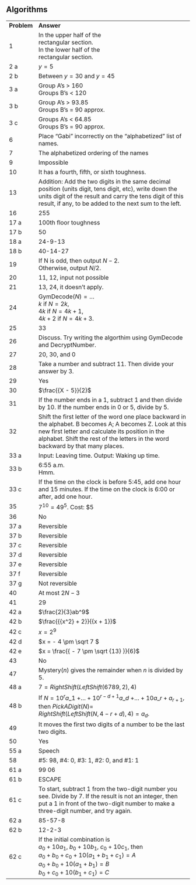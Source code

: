 
## Algorithms


|||
|-------|------|
|**Problem**|**Answer**|
|1|In the upper half of the <br>rectangular section. <br>In the lower half of the <br>rectangular section.|
|2 a|$y=5$|
|2 b|Between <span>$y = 30$</span> and <span>$y = 45$</span>|
|3 a|Group A’s &gt; 160<br>Groups B’s &lt; 120<br>|
|3 b|Group A’s &gt; 93.85<br>Groups B’s = 90 approx.|
|3 c|Groups A’s &lt; 64.85<br>Groups B’s = 90 approx.|
|6|Place “Gabi” incorrectly on the “alphabetized” list of names.|
|7|The alphabetized ordering of the names|
|9|Impossible|
|10|It has a fourth, fifth, or sixth toughness.|
|13|Addition: Add the two digits in the same decimal position (units digit, tens digit, etc), write down the units digit of the result and carry the tens digit of this result, if any, to be added to the next sum to the left.|
|16|255|
|17 a|100th floor toughness|
|17 b|50|
|18 a|24-9-13|
|18 b|40-14-27|
|19|If N is odd, then output $N - 2$.<br>Otherwise, output $N/2$.|
|20|11, 12, input not possible|
|21|13, 24, it doesn’t apply.|
|24|GymDecode$(N) = \ldots$ <br>$k$ if $N=2k$,<br>$4k$ if $N=4k+1$,<br> $4k+2$ if $N=4k+3$.|
|25|33|
|26|Discuss. Try writing the algorthim using GymDecode and DecryptNumber.|
|27|20, 30, and 0|
|28|Take a number and subtract 11. Then divide your answer by 3.|
|29|Yes|
|30|<span>$\frac{{X - 5}}{2}$</span>|
|31|If the number ends in a 1, subtract 1 and then divide by 10. If the number ends in 0 or 5, divide by 5.|
|32|Shift the first letter of the word one place backward in the alphabet. B becomes A; A becomes Z. Look at this new first letter and calculate its position in the alphabet. Shift the rest of the letters in the word backward by that many places.|
|33 a|Input: Leaving time. Output: Waking up time.|
|33 b|6:55 a.m.<br>Hmm.|
|33 c|If the time on the clock is before 5:45, add one hour and 15 minutes. If the time on the clock is 6:00 or after, add one hour.|
|35|$7^{10}=49^5$. Cost: \$5|
|36|No|
|37 a|Reversible|
|37 b|Reversible|
|37 c|Reversible|
|37 d|Reversible|
|37 e|Reversible|
|37 f|Reversible|
|37 g|Not reversible|
|40|At most <span>$2N - 3$</span>|
|41|29|
|42 a|<span>$\frac{2}{3}ab^9$</span>|
|42 b|<span>$\frac{{{x^2} + 2}}{{x + 1}}$</span>|
|42 c|<span>$x = {2^9}$</span>|
|42 d|<span>$x = - 4 \pm \sqrt 7 $</span>|
|42 e|<span>$x = \frac{{ - 7 \pm \sqrt {13} }}{6}$</span>|
|43|No|
|47|Mystery($n$) gives the remainder when $n$ is divided by 5.|
|48 a|<span>$7 = RightShift\left( {LeftShift\left( {6789,2} \right),4} \right)$</span>|
|48 b|If $N = 10^r a \_1$ $+ \ldots + {10^{r - d + 1}}{a\_d}$ $+ \ldots + 10a\_r + {a_{r + 1}}$, then $PickADigit(N)=$<br>$RightShift\left( {LeftShift\left( {N,4 - r + d} \right),4} \right) = {a_d}$.
|49|It moves the first two digits of a number to be the last two digits.|
|50|Yes|
|55 a|Speech|
|58|#5: 98, #4: 0, #3: 1, #2: 0, and #1: 1|
|61 a|99 06|
|61 b|ESCAPE|
|61 c|To start, subtract 1 from the two-digit number you see. Divide by 7. If the result is not an integer, then put a 1 in front of the two-digit number to make a three-digit number, and try again.|
|62 a|85-57-8|
|62 b|12-2-3|
|62 c|If the initial combination is <br>$a_0 + 10a_1$, $b_0 + 10b_1$, $c_0 + 10c_1$, then <br><span>${a_0} + {b_0} + {c_0} + 10\left( {{a_1} + {b_1} + {c_1}} \right) = A$</span> <br><span>${a_0} + {b_0} + 10\left( {{a_1} + {b_1}} \right) = B$</span> <br><span>${b_0} + {c_0} + 10\left( {{b_1} + {c_1}} \right) = C$</span>|

